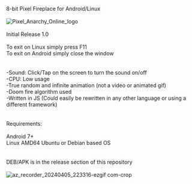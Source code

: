 8-bit Pixel Fireplace for Android/Linux
<br><br>
![Pixel_Anarchy_Online_logo](https://github.com/lexterror/8-bit-pixel-fireplace-android-linux/assets/16135535/72936bda-97c7-4464-becd-1b7b45a1c042)
<br><br>
Initial Release 1.0
<br><br>
To exit on Linux simply press F11<br>
To exit on Android simply close the window<br>
<br><br>
-Sound: Click/Tap on the screen to turn the sound on/off<br>
-CPU: Low usage<br>
-True random and infinite animation (not a video or animated gif)<br>
-Doom fire algorithm used<br>
-Written in JS (Could easily be rewritten in any other language or using a different framework)<br>
<br><br>
Requirements: 
<br><br>
Android 7+<br>
Linux AMD64 Ubuntu or Debian based OS<br>
<br><br>
DEB/APK is in the release section of this repository
<br><br>
![az_recorder_20240405_223316-ezgif com-crop](https://github.com/lexterror/8-bit-pixel-fireplace-android-linux/assets/16135535/b7f9d6a6-bd21-4fb1-90b9-f71b4f47b9e6)








<br>




